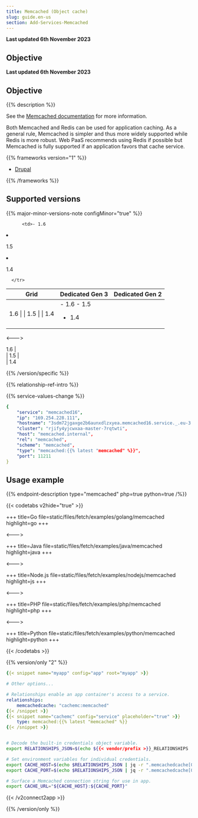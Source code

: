```yaml
---
title: Memcached (Object cache)
slug: guide.en-us
section: Add-Services-Memcached
---
```


**Last updated 6th November 2023**



## Objective  

**Last updated 6th November 2023**



## Objective  

{{% description %}}

See the [Memcached documentation](https://memcached.org) for more information.

Both Memcached and Redis can be used for application caching. As a general rule, Memcached is simpler and thus more widely supported while Redis is more robust. Web PaaS recommends using Redis if possible but Memcached is fully supported if an application favors that cache service.

{{% frameworks version="1" %}}

- [Drupal](../guides/drupal/memcached.md)



{{% /frameworks %}}

## Supported versions

{{% major-minor-versions-note configMinor="true" %}}


<!-- API Version 1 -->

<table>
    <thead>
        <tr>
            <th>Grid</th>
            <th>Dedicated Gen 3</th>
            <th>Dedicated Gen 2</th>
        </tr>
    </thead>
    <tbody>
        <tr>
            <td>1.6 |  
|  1.5 |  
|  1.4</td>
            <td>- 1.6  
- 1.5  

- 1.4</td>

            <td>- 1.6  
- 1.5  

- 1.4</thd>

        </tr>
    </tbody>
</table>

<--->
<!-- API Version 2 -->

1.6 |  
|  1.5 |  
|  1.4

{{% /version/specific %}}

{{% relationship-ref-intro %}}

{{% service-values-change %}}

```yaml
{
    "service": "memcached16",
    "ip": "169.254.228.111",
    "hostname": "3sdm72jgaxge2b6aunxdlzxyea.memcached16.service._.eu-3.{{< vendor/urlraw "hostname" >}}",
    "cluster": "rjify4yjcwxaa-master-7rqtwti",
    "host": "memcached.internal",
    "rel": "memcached",
    "scheme": "memcached",
    "type": "memcached:{{% latest "memcached" %}}",
    "port": 11211
}
```

## Usage example

{{% endpoint-description type="memcached" php=true python=true /%}}

{{< codetabs v2hide="true" >}}

+++
title=Go
file=static/files/fetch/examples/golang/memcached
highlight=go
+++

<--->

+++
title=Java
file=static/files/fetch/examples/java/memcached
highlight=java
+++

<--->

+++
title=Node.js
file=static/files/fetch/examples/nodejs/memcached
highlight=js
+++

<--->

+++
title=PHP
file=static/files/fetch/examples/php/memcached
highlight=php
+++

<--->

+++
title=Python
file=static/files/fetch/examples/python/memcached
highlight=python
+++

{{< /codetabs >}}

<!-- Version 2: .environment shortcode + context -->
{{% version/only "2" %}}

```yaml {configFile="app"}
{{< snippet name="myapp" config="app" root="myapp" >}}

# Other options...

# Relationships enable an app container's access to a service.
relationships:
    memcachedcache: "cachemc:memcached"
{{< /snippet >}}
{{< snippet name="cachemc" config="service" placeholder="true" >}}
    type: memcached:{{% latest "memcached" %}}
{{< /snippet >}}
```

```json  

```  

```bash {location="myapp/.environment"}
# Decode the built-in credentials object variable.
export RELATIONSHIPS_JSON=$(echo ${{< vendor/prefix >}}_RELATIONSHIPS | base64 --decode)

# Set environment variables for individual credentials.
export CACHE_HOST=$(echo $RELATIONSHIPS_JSON | jq -r ".memcachedcache[0].host")
export CACHE_PORT=$(echo $RELATIONSHIPS_JSON | jq -r ".memcachedcache[0].port")

# Surface a Memcached connection string for use in app.
export CACHE_URL="${CACHE_HOST}:${CACHE_PORT}"
```

{{< /v2connect2app >}}

{{% /version/only %}}


